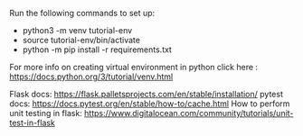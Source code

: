 

Run the following commands to set up: 
- python3 -m venv tutorial-env
- source tutorial-env/bin/activate
- python -m pip install -r requirements.txt


For more info on creating virtual environment in python click here : https://docs.python.org/3/tutorial/venv.html

Flask docs: https://flask.palletsprojects.com/en/stable/installation/
pytest docs: https://docs.pytest.org/en/stable/how-to/cache.html
How to perform unit testing in flask: https://www.digitalocean.com/community/tutorials/unit-test-in-flask